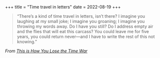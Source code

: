 +++
title = "Time travel in letters"
date = 2022-08-19
+++

> “There’s a kind of time travel in letters, isn’t there? I imagine you laughing at my small joke; I imagine you groaning; I imagine you throwing my words away. Do I have you still? Do I address empty air and the flies that will eat this carcass? You could leave me for five years, you could return never—and I have to write the rest of this not knowing.”

<em>From [This is How You Lose the Time War](https://en.wikipedia.org/wiki/This_Is_How_You_Lose_the_Time_War)</em>
